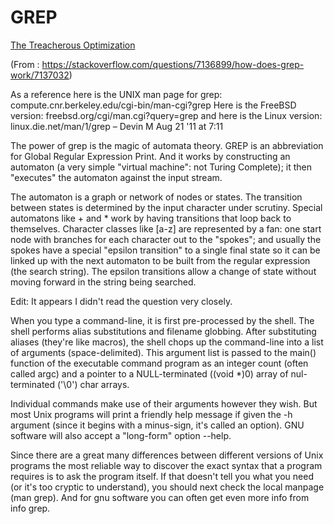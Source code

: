 # GREP  

[The Treacherous Optimization](https://ridiculousfish.com/blog/posts/old-age-and-treachery.html)  

(From : https://stackoverflow.com/questions/7136899/how-does-grep-work/7137032)  

As a reference here is the UNIX man page for grep: compute.cnr.berkeley.edu/cgi-bin/man-cgi?grep Here is the FreeBSD version: freebsd.org/cgi/man.cgi?query=grep and here is the Linux version: linux.die.net/man/1/grep – Devin M Aug 21 '11 at 7:11

The power of grep is the magic of automata theory. GREP is an abbreviation for Global Regular Expression Print. And it works by constructing an automaton (a very simple "virtual machine": not Turing Complete); it then "executes" the automaton against the input stream.

The automaton is a graph or network of nodes or states. The transition between states is determined by the input character under scrutiny. Special automatons like + and * work by having transitions that loop back to themselves. Character classes like [a-z] are represented by a fan: one start node with branches for each character out to the "spokes"; and usually the spokes have a special "epsilon transition" to a single final state so it can be linked up with the next automaton to be built from the regular expression (the search string). The epsilon transitions allow a change of state without moving forward in the string being searched.

Edit: It appears I didn't read the question very closely.

When you type a command-line, it is first pre-processed by the shell. The shell performs alias substitutions and filename globbing. After substituting aliases (they're like macros), the shell chops up the command-line into a list of arguments (space-delimited). This argument list is passed to the main() function of the executable command program as an integer count (often called argc) and a pointer to a NULL-terminated ((void *)0) array of nul-terminated ('\0') char arrays.

Individual commands make use of their arguments however they wish. But most Unix programs will print a friendly help message if given the -h argument (since it begins with a minus-sign, it's called an option). GNU software will also accept a "long-form" option --help.

Since there are a great many differences between different versions of Unix programs the most reliable way to discover the exact syntax that a program requires is to ask the program itself. If that doesn't tell you what you need (or it's too cryptic to understand), you should next check the local manpage (man grep). And for gnu software you can often get even more info from info grep.



